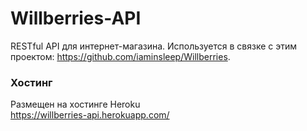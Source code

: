 # Willberries-API
RESTful API для интернет-магазина. Используется в связке с этим проектом: https://github.com/iaminsleep/Willberries.

### Хостинг

Размещен на хостинге Heroku<br>https://willberries-api.herokuapp.com/
